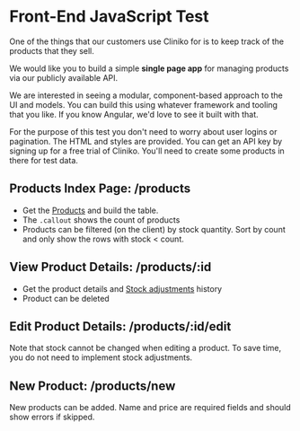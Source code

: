 # Front-End JavaScript Test
One of the things that our customers use Cliniko for is to keep track of the products that they sell.

We would like you to build a simple **single page app** for managing products via our publicly available API.

We are interested in seeing a modular, component-based approach to the UI and models. You can build this using whatever framework and tooling that you like. If you know Angular, we'd love to see it built with that.

For the purpose of this test you don't need to worry about user logins or pagination. The HTML and styles are provided. You can get an API key by signing up for a free trial of Cliniko. You'll need to create some products in there for test data.

## Products Index Page: /products
- Get the [Products](https://github.com/redguava/cliniko-api/blob/master/sections/products.md) and build the table.
- The `.callout` shows the count of products
- Products can be filtered (on the client) by stock quantity. Sort by count and only show the rows with stock < count.

## View Product Details: /products/:id
- Get the product details and [Stock adjustments](https://github.com/redguava/cliniko-api/blob/master/sections/stock_adjustments.md) history
- Product can be deleted

## Edit Product Details: /products/:id/edit
Note that stock cannot be changed when editing a product. To save time, you do not need to implement stock adjustments.

## New Product: /products/new
New products can be added. Name and price are required fields and should show errors if skipped.
